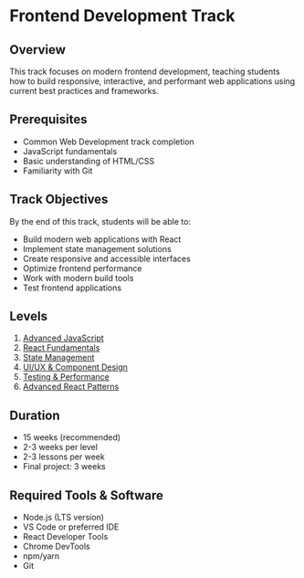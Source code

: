 # Frontend Development Track

## Overview
This track focuses on modern frontend development, teaching students how to build responsive, interactive, and performant web applications using current best practices and frameworks.

## Prerequisites
- Common Web Development track completion
- JavaScript fundamentals
- Basic understanding of HTML/CSS
- Familiarity with Git

## Track Objectives
By the end of this track, students will be able to:
- Build modern web applications with React
- Implement state management solutions
- Create responsive and accessible interfaces
- Optimize frontend performance
- Work with modern build tools
- Test frontend applications

## Levels
1. [Advanced JavaScript](./1-advanced-javascript)
2. [React Fundamentals](./2-react-fundamentals)
3. [State Management](./3-state-management)
4. [UI/UX & Component Design](./4-ui-components)
5. [Testing & Performance](./5-testing-performance)
6. [Advanced React Patterns](./6-react-patterns)

## Duration
- 15 weeks (recommended)
- 2-3 weeks per level
- 2-3 lessons per week
- Final project: 3 weeks

## Required Tools & Software
- Node.js (LTS version)
- VS Code or preferred IDE
- React Developer Tools
- Chrome DevTools
- npm/yarn
- Git
